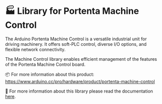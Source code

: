 # 🏭 Library for Portenta Machine Control

The Arduino Portenta Machine Control is a versatile industrial unit for driving machinery. It offers soft-PLC control, diverse I/O options, and flexible network connectivity.

The Machine Control library enables efficient management of the features of the Portenta Machine Control board.

📦 For more information about this product:
https://www.arduino.cc/pro/hardware/product/portenta-machine-control

📖 For more information about this library please read the documentation [here](./docs/).